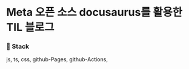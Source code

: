 # Meta 오픈 소스 docusaurus를 활용한 TIL 블로그

<h3> 🚀 Stack</h3>
js, ts, css, github-Pages, github-Actions, 
